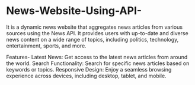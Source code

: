 # News-Website-Using-API-
It is a dynamic news website that aggregates news articles from various sources using the News API. It provides users with up-to-date and diverse news content on a wide range of topics, including politics, technology, entertainment, sports, and more.

Features-
Latest News: Get access to the latest news articles from around the world.
Search Functionality: Search for specific news articles based on keywords or topics.
Responsive Design: Enjoy a seamless browsing experience across devices, including desktop, tablet, and mobile.
